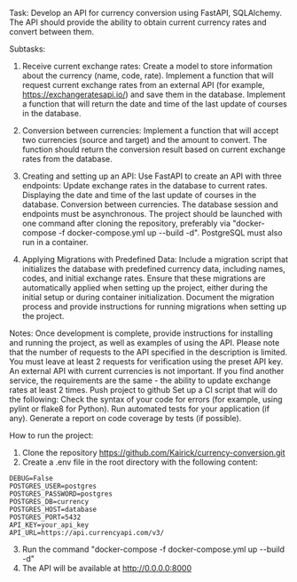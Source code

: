 Task: Develop an API for currency conversion using FastAPI, SQLAlchemy. The API should provide the ability to obtain current currency rates and convert between them.

Subtasks:
  1. Receive current exchange rates:
Create a model to store information about the currency (name, code, rate).
Implement a function that will request current exchange rates from an external API (for example, https://exchangeratesapi.io/) and save them in the database.
Implement a function that will return the date and time of the last update of courses in the database.

  2. Conversion between currencies:
Implement a function that will accept two currencies (source and target) and the amount to convert. The function should return the conversion result based on current exchange rates from the database.

  3. Creating and setting up an API:
Use FastAPI to create an API with three endpoints:
Update exchange rates in the database to current rates.
Displaying the date and time of the last update of courses in the database.
Conversion between currencies.
The database session and endpoints must be asynchronous.
The project should be launched with one command after cloning the repository, preferably via "docker-compose -f docker-compose.yml up --build -d".
PostgreSQL must also run in a container.

4. Applying Migrations with Predefined Data:
Include a migration script that initializes the database with predefined currency data, including names, codes, and initial exchange rates.
Ensure that these migrations are automatically applied when setting up the project, either during the initial setup or during container initialization.
Document the migration process and provide instructions for running migrations when setting up the project.

Notes:
Once development is complete, provide instructions for installing and running the project, as well as examples of using the API.
Please note that the number of requests to the API specified in the description is limited. You must leave at least 2 requests for verification using the preset API key. An external API with current currencies is not important. If you find another service, the requirements are the same - the ability to update exchange rates at least 2 times.
Push project to github
Set up a CI script that will do the following:
Check the syntax of your code for errors (for example, using pylint or flake8 for Python).
Run automated tests for your application (if any).
Generate a report on code coverage by tests (if possible).

How to run the project:
1. Clone the repository https://github.com/Kairick/currency-conversion.git
2. Create a .env file in the root directory with the following content:
```
DEBUG=False
POSTGRES_USER=postgres
POSTGRES_PASSWORD=postgres
POSTGRES_DB=currency
POSTGRES_HOST=database
POSTGRES_PORT=5432
API_KEY=your_api_key
API_URL=https://api.currencyapi.com/v3/
```
3. Run the command "docker-compose -f docker-compose.yml up --build -d"
4. The API will be available at http://0.0.0.0:8000
